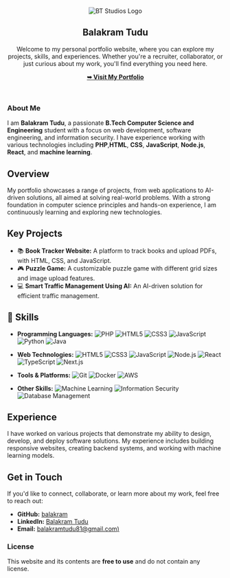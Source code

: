 <div align="center">

  <br />
  <br />
  
  <img src="https://balakram.github.io/practicemode/btlogo-icon.png" alt="BT Studios Logo" />

  <h2 align="center">Balakram Tudu</h2>

  Welcome to my personal portfolio website, where you can explore my projects, skills, and experiences. Whether you're a recruiter, collaborator, or just curious about my work, you'll find everything you need here.

  <a href="https://balakram.github.io/balakramtudu/"><strong>➥ Visit My Portfolio</strong></a>

</div>

<br />

### About Me

I am **Balakram Tudu**, a passionate **B.Tech Computer Science and Engineering** student with a focus on web development, software engineering, and information security. I have experience working with various technologies including **PHP**,**HTML**, **CSS**, **JavaScript**, **Node.js**, **React**, and **machine learning**.

## Overview

My portfolio showcases a range of projects, from web applications to AI-driven solutions, all aimed at solving real-world problems. With a strong foundation in computer science principles and hands-on experience, I am continuously learning and exploring new technologies.

## Key Projects

- 📚 **Book Tracker Website:** A platform to track books and upload PDFs, with HTML, CSS, and JavaScript.
- 🎮 **Puzzle Game:** A customizable puzzle game with different grid sizes and image upload features.
- 💻 **Smart Traffic Management Using AI:** An AI-driven solution for efficient traffic management.
  

## 🚀 Skills

- **Programming Languages:**
  ![PHP](https://img.shields.io/badge/PHP-777BB4?style=for-the-badge&logo=php&logoColor=white)
  ![HTML5](https://img.shields.io/badge/HTML5-E34F26?style=for-the-badge&logo=html5&logoColor=white)
  ![CSS3](https://img.shields.io/badge/CSS3-1572B6?style=for-the-badge&logo=css3&logoColor=white)
  ![JavaScript](https://img.shields.io/badge/JavaScript-F7DF1E?style=for-the-badge&logo=javascript&logoColor=black)
  ![Python](https://img.shields.io/badge/Python-3776AB?style=for-the-badge&logo=python&logoColor=white)
  ![Java](https://img.shields.io/badge/Java-007396?style=for-the-badge&logo=java&logoColor=white)

- **Web Technologies:**
  ![HTML5](https://img.shields.io/badge/HTML5-E34F26?style=for-the-badge&logo=html5&logoColor=white)
  ![CSS3](https://img.shields.io/badge/CSS3-1572B6?style=for-the-badge&logo=css3&logoColor=white)
  ![JavaScript](https://img.shields.io/badge/JavaScript-F7DF1E?style=for-the-badge&logo=javascript&logoColor=black)
  ![Node.js](https://img.shields.io/badge/Node.js-339933?style=for-the-badge&logo=nodedotjs&logoColor=white)
  ![React](https://img.shields.io/badge/React-61DAFB?style=for-the-badge&logo=react&logoColor=black)
  ![TypeScript](https://img.shields.io/badge/TypeScript-3178C6?style=for-the-badge&logo=typescript&logoColor=white)
  ![Next.js](https://img.shields.io/badge/Next.js-000000?style=for-the-badge&logo=nextdotjs&logoColor=white)

- **Tools & Platforms:**
  ![Git](https://img.shields.io/badge/Git-F05032?style=for-the-badge&logo=git&logoColor=white)
  ![Docker](https://img.shields.io/badge/Docker-2496ED?style=for-the-badge&logo=docker&logoColor=white)
  ![AWS](https://img.shields.io/badge/AWS-232F3E?style=for-the-badge&logo=amazon-aws&logoColor=white)

- **Other Skills:**
  ![Machine Learning](https://img.shields.io/badge/Machine%20Learning-003545?style=for-the-badge&logoColor=white)
  ![Information Security](https://img.shields.io/badge/Information%20Security-4B8BBE?style=for-the-badge&logoColor=white)
  ![Database Management](https://img.shields.io/badge/Database%20Management-336791?style=for-the-badge&logo=databasemanagement&logoColor=white)

## Experience

I have worked on various projects that demonstrate my ability to design, develop, and deploy software solutions. My experience includes building responsive websites, creating backend systems, and working with machine learning models.

## Get in Touch

If you'd like to connect, collaborate, or learn more about my work, feel free to reach out:

- **GitHub:** [balakram](https://github.com/balakram)
- **LinkedIn:** [Balakram Tudu](https://www.linkedin.com/in/balakramtudu/)
- **Email:** [balakramtudu81@gmail.com)](mailto:balakramtudu81@gmail.com)

### License

This website and its contents are **free to use** and do not contain any license.
